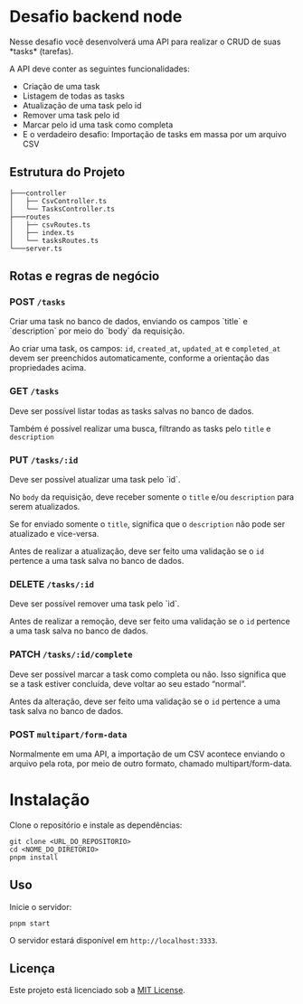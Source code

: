# Desafio backend node

<p align="left">Nesse desafio você desenvolverá uma API para realizar o CRUD de suas *tasks* (tarefas).

A API deve conter as seguintes funcionalidades:</p>

- Criação de uma task
- Listagem de todas as tasks
- Atualização de uma task pelo id
- Remover uma task pelo id
- Marcar pelo id uma task como completa 
- E o verdadeiro desafio: Importação de tasks em massa por um arquivo CSV

## Estrutura do Projeto

```
├───controller
│   ├── CsvController.ts
│   └── TasksController.ts
├───routes
│   ├── csvRoutes.ts
│   ├── index.ts
│   └── tasksRoutes.ts
└───server.ts
```

## Rotas e regras de negócio

### POST `/tasks`

<p align="left">Criar uma task no banco de dados, enviando os campos `title` e `description` por meio do `body` da requisição.

Ao criar uma task, os campos: `id`, `created_at`, `updated_at` e `completed_at` devem ser preenchidos automaticamente, conforme a orientação das propriedades acima.</p>

### GET `/tasks`

<p align="left">Deve ser possível listar todas as tasks salvas no banco de dados.

Também é possível realizar uma busca, filtrando as tasks pelo `title` e `description`</p>

### PUT `/tasks/:id`

<p align="left">Deve ser possível atualizar uma task pelo `id`.

No `body` da requisição, deve receber somente o `title` e/ou `description` para serem atualizados.

Se for enviado somente o `title`, significa que o `description` não pode ser atualizado e vice-versa.

Antes de realizar a atualização, deve ser feito uma validação se o `id` pertence a uma task salva no banco de dados.</p>

### DELETE `/tasks/:id`

<p align="left">Deve ser possível remover uma task pelo `id`.

Antes de realizar a remoção, deve ser feito uma validação se o `id` pertence a uma task salva no banco de dados.</p>

### PATCH `/tasks/:id/complete`

<p align="left">Deve ser possível marcar a task como completa ou não. Isso significa que se a task estiver concluída, deve voltar ao seu estado “normal”.

Antes da alteração, deve ser feito uma validação se o `id` pertence a uma task salva no banco de dados.</p>

### POST `multipart/form-data`

<p align="left">Normalmente em uma API, a importação de um CSV acontece enviando o arquivo pela rota, por meio de outro formato, chamado multipart/form-data.</p>

# Instalação

<p align="left">Clone o repositório e instale as dependências:</p>

```
git clone <URL_DO_REPOSITORIO>
cd <NOME_DO_DIRETORIO>
pnpm install
```

## Uso

Inicie o servidor:
```
pnpm start
```
O servidor estará disponível em `http://localhost:3333`.

## Licença

Este projeto está licenciado sob a [MIT License](LICENSE).